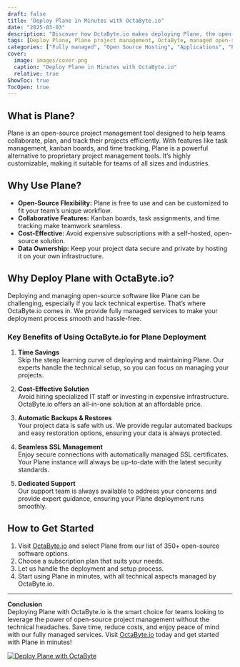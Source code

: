 ```yaml
---
draft: false
title: "Deploy Plane in Minutes with OctaByte.io"
date: "2025-03-03"
description: "Discover how OctaByte.io makes deploying Plane, the open-source project management tool, effortless. Save time, reduce costs, and enjoy fully managed services with automatic backups, SSL management, and expert support."
tags: [Deploy Plane, Plane project management, OctaByte, managed open-source software, automatic backups, SSL management, cost-effective deployment, Plane deployment, open-source project management tool]
categories: ["Fully managed", "Open Source Hosting", "Applications", "Project Management", "Plane"]
cover:
  image: images/cover.png
  caption: "Deploy Plane in Minutes with OctaByte.io"
  relative: true
ShowToc: true
TocOpen: true
---
```



## What is Plane?

Plane is an open-source project management tool designed to help teams collaborate, plan, and track their projects efficiently. With features like task management, kanban boards, and time tracking, Plane is a powerful alternative to proprietary project management tools. It’s highly customizable, making it suitable for teams of all sizes and industries.

## Why Use Plane?

- **Open-Source Flexibility:** Plane is free to use and can be customized to fit your team’s unique workflow.
- **Collaborative Features:** Kanban boards, task assignments, and time tracking make teamwork seamless.
- **Cost-Effective:** Avoid expensive subscriptions with a self-hosted, open-source solution.
- **Data Ownership:** Keep your project data secure and private by hosting it on your own infrastructure.

## Why Deploy Plane with OctaByte.io?

Deploying and managing open-source software like Plane can be challenging, especially if you lack technical expertise. That’s where OctaByte.io comes in. We provide fully managed services to make your deployment process smooth and hassle-free.

### Key Benefits of Using OctaByte.io for Plane Deployment

1. **Time Savings**  
   Skip the steep learning curve of deploying and maintaining Plane. Our experts handle the technical setup, so you can focus on managing your projects.

2. **Cost-Effective Solution**  
   Avoid hiring specialized IT staff or investing in expensive infrastructure. OctaByte.io offers an all-in-one solution at an affordable price.

3. **Automatic Backups & Restores**  
   Your project data is safe with us. We provide regular automated backups and easy restoration options, ensuring your data is always protected.

4. **Seamless SSL Management**  
   Enjoy secure connections with automatically managed SSL certificates. Your Plane instance will always be up-to-date with the latest security standards.

5. **Dedicated Support**  
   Our support team is always available to address your concerns and provide expert guidance, ensuring your Plane deployment runs smoothly.

## How to Get Started

1. Visit [OctaByte.io](https://octabyte.io) and select Plane from our list of 350+ open-source software options.
2. Choose a subscription plan that suits your needs.
3. Let us handle the deployment and setup process.
4. Start using Plane in minutes, with all technical aspects managed by OctaByte.io.

---

**Conclusion**  
Deploying Plane with OctaByte.io is the smart choice for teams looking to leverage the power of open-source project management without the technical headaches. Save time, reduce costs, and enjoy peace of mind with our fully managed services. Visit [OctaByte.io](https://octabyte.io) today and get started with Plane in minutes!

[![Deploy Plane with OctaByte](/images/deploy-on-octabyte.png)](https://octabyte.io/fully-managed-open-source-services/applications/project-management/plane)